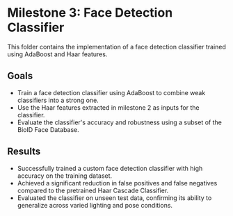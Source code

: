 # Milestone 3: Face Detection Classifier
This folder contains the implementation of a face detection classifier trained using AdaBoost and Haar features.

## Goals
- Train a face detection classifier using AdaBoost to combine weak classifiers into a strong one.
- Use the Haar features extracted in milestone 2 as inputs for the classifier.
- Evaluate the classifier's accuracy and robustness using a subset of the BioID Face Database.

## Results
- Successfully trained a custom face detection classifier with high accuracy on the training dataset.
- Achieved a significant reduction in false positives and false negatives compared to the pretrained Haar Cascade Classifier.
- Evaluated the classifier on unseen test data, confirming its ability to generalize across varied lighting and pose conditions.
